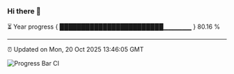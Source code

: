 ### Hi there 👋

⏳ Year progress { ████████████████████████▁▁▁▁▁▁ } 80.16 %

---

⏰ Updated on Mon, 20 Oct 2025 13:46:05 GMT

![Progress Bar CI](https://github.com/IshwaranRudhara/GIT-ACTION/workflows/Progress%20Bar%20CI/badge.svg)
